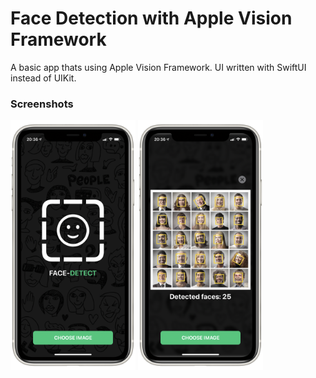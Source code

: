 # Face Detection with Apple Vision Framework
A basic app thats using Apple Vision Framework. UI written with SwiftUI instead of UIKit.

 <h3>Screenshots</h3>
  <img src="screen1.PNG" alt="drawing" width="200"/>
  <img src="screen2.PNG" alt="drawing" width="200"/>
  
